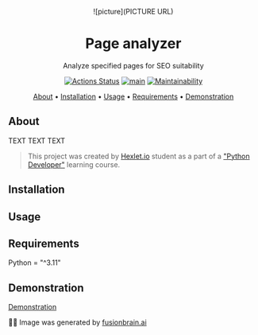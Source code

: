 <div align="center">

![picture](PICTURE URL)

<h1>Page analyzer</h1>

Analyze specified pages for SEO suitability

[![Actions Status](https://github.com/nerodnoy/python-project-83/actions/workflows/hexlet-check.yml/badge.svg)](https://github.com/nerodnoy/python-project-83/actions)  [![main](https://github.com/nerodnoy/python-project-83/actions/workflows/main.yml/badge.svg)](https://github.com/nerodnoy/python-project-83/actions/workflows/main.yml)  [![Maintainability](https://api.codeclimate.com/v1/badges/6821107fb50b52edd52a/maintainability)](https://codeclimate.com/github/nerodnoy/python-project-83/maintainability)

<a href="#about">About</a> •
<a href="#installation">Installation</a> •
<a href="#usage">Usage</a> •
<a href="#requirements">Requirements</a> •
<a href="#demonstration">Demonstration</a>

</div>

## About

TEXT TEXT TEXT

> This project was created by [Hexlet.io](https://hexlet.io) student as a part of
> a ["Python Developer"](https://ru.hexlet.io/programs/python) learning course.


## Installation


## Usage


## Requirements

Python = "^3.11"  


## Demonstration

[Demonstration](https://nerodnoy.onrender.com)


👨‍🎨 Image was generated by [fusionbrain.ai](https://fusionbrain.ai/en/)